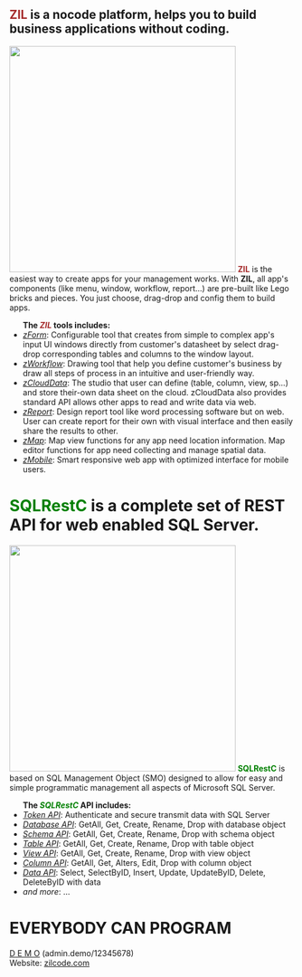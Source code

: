 <p>
<h2><b style='color:brown'>ZIL</b> is a nocode platform, helps you to build business applications without coding.</h2>
<img width='400px' src='https://static.wixstatic.com/media/e5534e_d5b7a97b74a64a55a56f44be0a98d627~mv2.jpg'/>
<b style='color:brown'>ZIL</b> is the easiest way to create apps for your management works. With <b>ZIL</b>, all app's components (like menu, window, workflow, report...) are  pre-built like Lego bricks and pieces. You just choose, drag-drop and config them to build apps.
<ul><b>The <i style='color:brown'>ZIL</i> tools includes:</b>
  <li><i><u>zForm</u></i>: Configurable  tool that creates from simple to complex app's input UI windows directly from customer's datasheet by select drag-drop corresponding tables and columns to the window layout.</li>
  <li><i><u>zWorkflow</u></i>: Drawing tool that help you define customer's business by draw all steps of process in an intuitive and user-friendly way.</li>
  <li><i><u>zCloudData</u></i>: The studio that user can define (table, column, view, sp...) and store their-own data sheet on the cloud. zCloudData also provides standard API allows other apps to read and write data via web.</li>
  <li><i><u>zReport</u></i>: Design report tool like word processing software but on web. User can create report for their own with visual interface and then easily share the results to other.</li>
  <li><i><u>zMap</u></i>: Map view functions for any app need location information. Map editor functions for app need collecting and manage spatial data.</li>
  <li><i><u>zMobile</u></i>: Smart responsive web app with optimized interface for mobile users.</li>
</ul>
</p>
<h1><b style='color:green'>SQLRestC</b> is a complete set of REST API for web enabled SQL Server.</h1>
<img width='400px' src='https://static.wixstatic.com/media/13a6c8_f860144587de42059d0527a60a2d3fc9~mv2.jpg'/>
<b style='color:green'>SQLRestC</b> is based on SQL Management Object (SMO) designed to allow for easy and simple programmatic management all aspects of Microsoft SQL Server.
<ul><b>The <i style='color:green'>SQLRestC</i> API includes:</b>
  <li><i><u>Token API</u></i>: Authenticate and secure transmit data with SQL Server</li>
  <li><i><u>Database API</u></i>: GetAll, Get, Create, Rename, Drop with database object</li>
  <li><i><u>Schema API</u></i>: GetAll, Get, Create, Rename, Drop with schema object</li>
  <li><i><u>Table API</u></i>: GetAll, Get, Create, Rename, Drop with table object</li>
  <li><i><u>View API</u></i>: GetAll, Get, Create, Rename, Drop with view object</li>
  <li><i><u>Column API</u></i>: GetAll, Get, Alters, Edit, Drop with column object</li>
  <li><i><u>Data API</u></i>: Select, SelectByID, Insert, Update, UpdateByID, Delete, DeleteByID with data</li>
  <li><i>and more</i>: ...</li>
</ul>
</p>
<h1>EVERYBODY CAN PROGRAM</h1>
<a href="https://nut.applicationjs.com/index.html">D E M O</a> (admin.demo/12345678) <br/>
Website: <a href="https://zilcode.com">zilcode.com</a>
